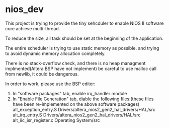 # nios_dev
This project is trying to provide the tiny sehcduler to enable NIOS II software core achieve multi-thread.

To reduce the size, all task should be set at the beginning of the application.

The entire scheduler is trying to use static memory as possible. and trying to avoid dynamic memory allocation completely.

There is no stack-overflow check, and there is no heap managment implmented(Altera BSP have not implement)
be careful to use malloc call from newlib, it could be dangerous.

In order to work, please use the BSP editer:
1. In "software packages" tab, enable irq_handler module
2. In "Enable File Generation" tab, diable the following files:(these files have been re-implemented on the above software packages)
        alt_exception_entry.S           Drivers/altera_nios2_gen2_hal_drivers/HAL/src
        alt_irq_entry.S                 Drivers/altera_nios2_gen2_hal_drivers/HAL/src
        alt_iic_isr_register.c          Operating System/src



